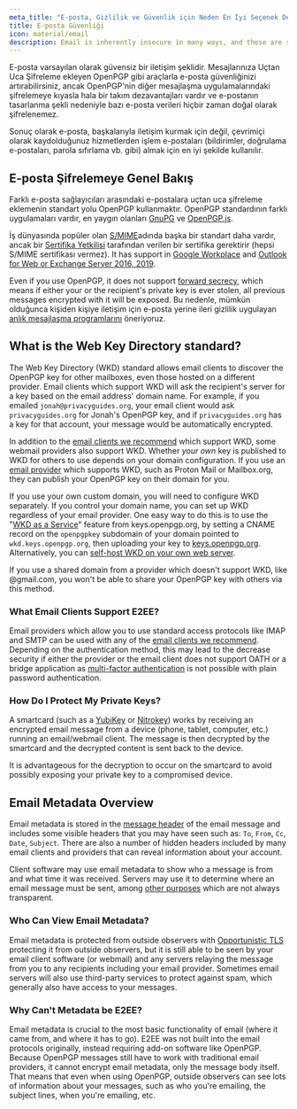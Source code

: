 ```yaml
---
meta_title: "E-posta, Gizlilik ve Güvenlik için Neden En İyi Seçenek Değildir - Privacy Guides"
title: E-posta Güvenliği
icon: material/email
description: Email is inherently insecure in many ways, and these are some of the reasons it isn't our top choice for secure communications.
---
```


E-posta varsayılan olarak güvensiz bir iletişim şeklidir. Mesajlarınıza Uçtan Uca Şifreleme ekleyen OpenPGP gibi araçlarla e-posta güvenliğinizi artırabilirsiniz, ancak OpenPGP'nin diğer mesajlaşma uygulamalarındaki şifrelemeye kıyasla hala bir takım dezavantajları vardır ve e-postanın tasarlanma şekli nedeniyle bazı e-posta verileri hiçbir zaman doğal olarak şifrelenemez.

Sonuç olarak e-posta, başkalarıyla iletişim kurmak için değil, çevrimiçi olarak kaydolduğunuz hizmetlerden işlem e-postaları (bildirimler, doğrulama e-postaları, parola sıfırlama vb. gibi) almak için en iyi şekilde kullanılır.

## E-posta Şifrelemeye Genel Bakış

Farklı e-posta sağlayıcıları arasındaki e-postalara uçtan uca şifreleme eklemenin standart yolu OpenPGP kullanmaktır. OpenPGP standardının farklı uygulamaları vardır, en yaygın olanları [GnuPG](https://en.wikipedia.org/wiki/GNU_Privacy_Guard) ve [OpenPGP.js](https://openpgpjs.org).

İş dünyasında popüler olan [S/MIME](https://en.wikipedia.org/wiki/S/MIME)adında başka bir standart daha vardır, ancak bir [Sertifika Yetkilisi](https://en.wikipedia.org/wiki/Certificate_authority) tarafından verilen bir sertifika gerektirir (hepsi S/MIME sertifikası vermez). It has support in [Google Workplace](https://support.google.com/a/topic/9061730) and [Outlook for Web or Exchange Server 2016, 2019](https://support.office.com/article/encrypt-messages-by-using-s-mime-in-outlook-on-the-web-878c79fc-7088-4b39-966f-14512658f480).

Even if you use OpenPGP, it does not support [forward secrecy](https://en.wikipedia.org/wiki/Forward_secrecy), which means if either your or the recipient's private key is ever stolen, all previous messages encrypted with it will be exposed. Bu nedenle, mümkün olduğunca kişiden kişiye iletişim için e-posta yerine ileri gizlilik uygulayan [anlık mesajlaşma programlarını](../real-time-communication.md) öneriyoruz.

## What is the Web Key Directory standard?

The Web Key Directory (WKD) standard allows email clients to discover the OpenPGP key for other mailboxes, even those hosted on a different provider. Email clients which support WKD will ask the recipient's server for a key based on the email address' domain name. For example, if you emailed `jonah@privacyguides.org`, your email client would ask `privacyguides.org` for Jonah's OpenPGP key, and if `privacyguides.org` has a key for that account, your message would be automatically encrypted.

In addition to the [email clients we recommend](../email-clients.md) which support WKD, some webmail providers also support WKD. Whether *your own* key is published to WKD for others to use depends on your domain configuration. If you use an [email provider](../email.md#openpgp-compatible-services) which supports WKD, such as Proton Mail or Mailbox.org, they can publish your OpenPGP key on their domain for you.

If you use your own custom domain, you will need to configure WKD separately. If you control your domain name, you can set up WKD regardless of your email provider. One easy way to do this is to use the "[WKD as a Service](https://keys.openpgp.org/about/usage#wkd-as-a-service)" feature from keys.openpgp.org, by setting a CNAME record on the `openpgpkey` subdomain of your domain pointed to `wkd.keys.openpgp.org`, then uploading your key to [keys.openpgp.org](https://keys.openpgp.org). Alternatively, you can [self-host WKD on your own web server](https://wiki.gnupg.org/WKDHosting).

If you use a shared domain from a provider which doesn't support WKD, like @gmail.com, you won't be able to share your OpenPGP key with others via this method.

### What Email Clients Support E2EE?

Email providers which allow you to use standard access protocols like IMAP and SMTP can be used with any of the [email clients we recommend](../email-clients.md). Depending on the authentication method, this may lead to the decrease security if either the provider or the email client does not support OATH or a bridge application as [multi-factor authentication](multi-factor-authentication.md) is not possible with plain password authentication.

### How Do I Protect My Private Keys?

A smartcard (such as a [YubiKey](https://support.yubico.com/hc/articles/360013790259-Using-Your-YubiKey-with-OpenPGP) or [Nitrokey](../security-keys.md#nitrokey)) works by receiving an encrypted email message from a device (phone, tablet, computer, etc.) running an email/webmail client. The message is then decrypted by the smartcard and the decrypted content is sent back to the device.

It is advantageous for the decryption to occur on the smartcard to avoid possibly exposing your private key to a compromised device.

## Email Metadata Overview

Email metadata is stored in the [message header](https://en.wikipedia.org/wiki/Email#Message_header) of the email message and includes some visible headers that you may have seen such as: `To`, `From`, `Cc`, `Date`, `Subject`. There are also a number of hidden headers included by many email clients and providers that can reveal information about your account.

Client software may use email metadata to show who a message is from and what time it was received. Servers may use it to determine where an email message must be sent, among [other purposes](https://en.wikipedia.org/wiki/Email#Message_header) which are not always transparent.

### Who Can View Email Metadata?

Email metadata is protected from outside observers with [Opportunistic TLS](https://en.wikipedia.org/wiki/Opportunistic_TLS) protecting it from outside observers, but it is still able to be seen by your email client software (or webmail) and any servers relaying the message from you to any recipients including your email provider. Sometimes email servers will also use third-party services to protect against spam, which generally also have access to your messages.

### Why Can't Metadata be E2EE?

Email metadata is crucial to the most basic functionality of email (where it came from, and where it has to go). E2EE was not built into the email protocols originally, instead requiring add-on software like OpenPGP. Because OpenPGP messages still have to work with traditional email providers, it cannot encrypt email metadata, only the message body itself. That means that even when using OpenPGP, outside observers can see lots of information about your messages, such as who you're emailing, the subject lines, when you're emailing, etc.
